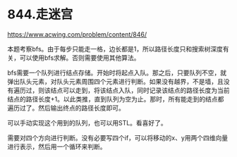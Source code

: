 844.走迷宫
==
https://www.acwing.com/problem/content/846/

本题考察bfs。由于每步只能走一格，边长都是1，所以路径长度只和搜索树深度有关，可以使用bfs求解。否则需要使用其他算法。

bfs需要一个队列进行结点存储。开始时将起点入队。那之后，只要队列不空，就弹出队头元素，对队头元素周围四个元素进行判断。如果没有越界，不是墙，且没有遍历过，则该结点可以走到，将该结点入队，同时记录该结点的路径长度为当前结点的路径长度+1。以此类推，直到队列为空为止。那时，所有能走到的结点都遍历过了。然后输出终点的路径长度即可。

可以手动实现这个用到的队列，也可以用STL。看喜好了。

需要对四个方向进行判断。没有必要写四个if，可以将移动的x、y用两个四维向量进行表示，然后用一个循环来判断。